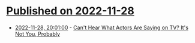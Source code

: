 # [Published on 2022-11-28](index.md)

* [2022-11-28, 20:01:00](https://entertainment.slashdot.org/story/22/11/28/1952244/cant-hear-what-actors-are-saying-on-tv-its-not-you-probably?utm_source=rss1.0mainlinkanon&utm_medium=feed) - [Can't Hear What Actors Are Saying on TV? It's Not You, Probably](https://entertainment.slashdot.org/story/22/11/28/1952244/cant-hear-what-actors-are-saying-on-tv-its-not-you-probably?utm_source=rss1.0mainlinkanon&utm_medium=feed)
